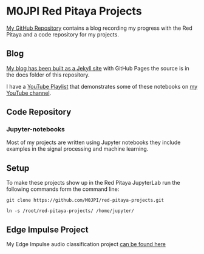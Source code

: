 # M0JPI Red Pitaya Projects

[My GitHub Repository](https://github.com/M0JPI/red-pitaya-projects) contains a blog recording my progress with the Red Pitaya and a code repository for my projects.

## Blog

[My blog has been built as a Jekyll site](https://m0jpi.github.io/red-pitaya-projects/) with GitHub Pages the source is in the docs folder of this repository.

I have a [YouTube Playlist](https://youtube.com/playlist?list=PLvvInZopn1uD8gIRCfB5gS9av4rGmn3Lc) that demonstrates some of these notebooks on [my YouTube channel](https://www.youtube.com/channel/UCgw-p_E2i3nQuJ85uvOskqA).

## Code Repository
### Jupyter-notebooks
Most of my projects are written using Jupyter notebooks they include examples in the signal processing and machine learning.

## Setup
To make these projects show up in the Red Pitaya JupyterLab run the following commands form the command line:

`git clone https://github.com/M0JPI/red-pitaya-projects.git`

`ln -s /root/red-pitaya-projects/ /home/jupyter/`

## Edge Impulse Project
My Edge Impulse audio classification project [can be found here](https://studio.edgeimpulse.com/public/440448/live)
